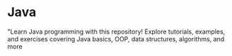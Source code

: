 # Java
"Learn Java programming with this repository! Explore tutorials, examples, and exercises covering Java basics, OOP, data structures, algorithms, and more
